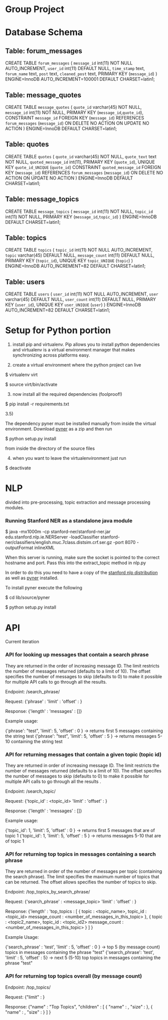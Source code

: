 # Group Project

# Database Schema

## Table: forum_messages
CREATE TABLE `forum_messages` (
  `message_id` int(11) NOT NULL AUTO_INCREMENT,
  `user_id` int(11) DEFAULT NULL,
  `time_stamp` text,
  `forum_name` text,
  `post` text,
  `cleaned_post` text,
  PRIMARY KEY (`message_id`)
) ENGINE=InnoDB AUTO_INCREMENT=100001 DEFAULT CHARSET=latin1;


## Table: message_quotes 
CREATE TABLE `message_quotes` (
  `quote_id` varchar(45) NOT NULL,
  `message_id` int(11) NOT NULL,
  PRIMARY KEY (`message_id`,`quote_id`),
  CONSTRAINT `message_id` FOREIGN KEY (`message_id`) REFERENCES `forum_messages` (`message_id`) ON DELETE NO ACTION ON UPDATE NO ACTION
) ENGINE=InnoDB DEFAULT CHARSET=latin1;

## Table: quotes
CREATE TABLE `quotes` (
  `quote_id` varchar(45) NOT NULL,
  `quote_text` text NOT NULL,
  `quoted_message_id` int(11),
  PRIMARY KEY (`quote_id`),
  UNIQUE KEY `quote_id_UNIQUE` (`quote_id`)
  CONSTRAINT `quoted_message_id` FOREIGN KEY (`message_id`) REFERENCES `forum_messages` (`message_id`) ON DELETE NO ACTION ON UPDATE NO ACTION
) ENGINE=InnoDB DEFAULT CHARSET=latin1;

## Table: message_topics
CREATE TABLE `message_topics` (
  `message_id` int(11) NOT NULL,
  `topic_id` int(11) NOT NULL,
  PRIMARY KEY (`message_id`,`topic_id`)
) ENGINE=InnoDB DEFAULT CHARSET=latin1;

## Table: topics
CREATE TABLE `topics` (
  `topic_id` int(11) NOT NULL AUTO_INCREMENT,
  `topic` varchar(45) DEFAULT NULL,
  `message_count` int(11) DEFAULT NULL,
  PRIMARY KEY (`topic_id`),
  UNIQUE KEY `topic_UNIQUE` (`topic`)
) ENGINE=InnoDB AUTO_INCREMENT=82 DEFAULT CHARSET=latin1;

## Table: users
CREATE TABLE `users` (
  `user_id` int(11) NOT NULL AUTO_INCREMENT,
  `user` varchar(45) DEFAULT NULL,
  `user_count` int(11) DEFAULT NULL,
  PRIMARY KEY (`user_id`),
  UNIQUE KEY `user_UNIQUE` (`user`)
) ENGINE=InnoDB AUTO_INCREMENT=82 DEFAULT CHARSET=latin1;


# Setup for Python portion
1) install pip and virtualenv. Pip allows you to install python
dependencies and virtualenv is a virtual environment manager that 
makes synchronizing across platforms easy.

2) create a virtual environment where the 
 python project can live

$ virtualenv virt


$ source virt/bin/activate

3) now install all the required dependencies (foolproof!)

$ pip install -r requirements.txt

3.5)

The dependency pyner must be installed manually from inside the virtual environment. Download [pyner](https://github.com/dat/pyner) as a zip and then run 

$ python setup.py install

from inside the directory of the source files

4) when you want to leave the virtualenvironment 
just run 

$ deactivate

# NLP
divided into pre-processing, topic extraction and message processing modules. 

### Running Stanford NER as a standalone java module 
$   java -mx1000m -cp stanford-ner/stanford-ner.jar edu.stanford.nlp.ie.NERServer     -loadClassifier stanford-ner/classifiers/english.muc.7class.distsim.crf.ser.gz  -port 8070 -outputFormat inlineXML


When this server is running, make sure the socket is pointed to the correct hostname and port. Pass this into the extract_topic method in nlp.py

In order to do this you need to have a copy of the [stanford nlp distribution](http://stanfordnlp.github.io/CoreNLP/) as well as [pyner](https://github.com/dat/pyner) installed.

To install pyner execute the following 

$ cd lib/source/pyner

$ python setup.py install


# API
Current iteration

### API for looking up messages that contain a search phrase


They are returned in the order of increasing message ID. The limit restricts the number of messages returned (defaults to a limit of 10). The offset specifies the number of messages to skip (defaults to 0) to make it possible for multiple API calls to go through all the results.


Endpoint: /search_phrase/


Request: {'phrase' : <string to search form>
			'limit' : <max number of messages to return> 
      'offset' : <number of messages to skip> }


Response: {'length' : <number of messages> 
			'messages' : [<list of messages in json format>]}

Example usage:

  {'phrase': "test", 'limit': 5, 'offset' : 0 } -> returns first 5 messages containing the string test
  {'phrase': "test", 'limit': 5, 'offset' : 5 } -> returns messages 5-10 containing the string test

### API for returning messages that contain a given topic (topic id)


They are returned in order of increasing message ID. The limit restricts the number of messages returned (defaults to a limit of 10). The offset specifes the number of messages to skip (defaults to 0) to make it possible for multiple API calls to go through all the results .


Endpoint: /search_topic/


Request: {'topic_id' : <topic_id>
			'limit' : <max number of messages to return>
      'offset' : <number of messages to skip> }


Response: {'length' : <number of messages> 
			'messages' : [<list of messages in json format>]}

Example usage:

  {'topic_id': 1, 'limit': 5, 'offset' : 0 } -> returns first 5 messages that are of topic 1
  {'topic_id': 1, 'limit': 5, 'offset' : 5 } -> returns messages 5-10 that are of topic 1

### API for returning top topics in messages containing a search phrase


They are returned in order of the number of messages per topic (containing the search phrase). The limit specifies the maximum number of topics that can be returned. The offset allows specifies the number of topics to skip. 


Endpoint: /top_topics_by_search_phrase/


Request: {'search_phrase' : <message_topic> 
			'limit' : <max number of messages to return> 
      'offset' : <number of messages to skip>}


Response: {'length' : <number of messages> 
			'top_topics : [
				{	topic : <topic_name>,
					topic_id : <topic_id>
					message_count : <number_of_messages_in_this_topic>
				},
				{	topic : <topic2_name>,
					topic_id : <topic_id2>
					message_count : <number_of_messages_in_this_topic>
				}
				]
		  }

Example Usage:

  {'search_phrase' : 'test', 'limit' : 5, 'offset' : 0 } -> top 5 (by message count) topics in messages containing the phrase "test"
  {'search_phrase': 'test', 'limit' : 5, 'offset' : 5} -> next 5 (5-10) top topics in messages containing the phrase "test"

### API for returning top topics overall (by message count)

Endpoint: /top_topics/

Request: {"limit" : <max number of topics to return> }


Response: {"name" : "Top Topics", 
      "children" : [
        { "name" : <topic>,  "size" : <num messages> },
        { "name" : <topic2>, "size" : <num messages> }
      ]
    }

